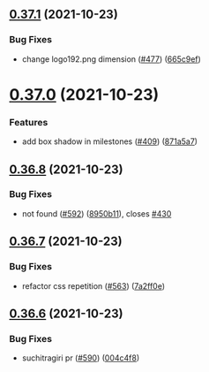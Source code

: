 ## [0.37.1](https://github.com/EddieHubCommunity/LinkFree/compare/v0.37.0...v0.37.1) (2021-10-23)


### Bug Fixes

* change logo192.png dimension ([#477](https://github.com/EddieHubCommunity/LinkFree/issues/477)) ([665c9ef](https://github.com/EddieHubCommunity/LinkFree/commit/665c9ef537658f7d59fc88a780211e8159005028))



# [0.37.0](https://github.com/EddieHubCommunity/LinkFree/compare/v0.36.8...v0.37.0) (2021-10-23)


### Features

* add box shadow in milestones ([#409](https://github.com/EddieHubCommunity/LinkFree/issues/409)) ([871a5a7](https://github.com/EddieHubCommunity/LinkFree/commit/871a5a7b59d35d7cac636d7ae075e2b6eac92a09))



## [0.36.8](https://github.com/EddieHubCommunity/LinkFree/compare/v0.36.7...v0.36.8) (2021-10-23)


### Bug Fixes

* not found ([#592](https://github.com/EddieHubCommunity/LinkFree/issues/592)) ([8950b11](https://github.com/EddieHubCommunity/LinkFree/commit/8950b1117092e8a6bc8fc4793dc09d735af6e528)), closes [#430](https://github.com/EddieHubCommunity/LinkFree/issues/430)



## [0.36.7](https://github.com/EddieHubCommunity/LinkFree/compare/v0.36.6...v0.36.7) (2021-10-23)


### Bug Fixes

* refactor css repetition ([#563](https://github.com/EddieHubCommunity/LinkFree/issues/563)) ([7a2ff0e](https://github.com/EddieHubCommunity/LinkFree/commit/7a2ff0e29dbd5e3481bddc685651602fddea0b31))



## [0.36.6](https://github.com/EddieHubCommunity/LinkFree/compare/v0.36.5...v0.36.6) (2021-10-23)


### Bug Fixes

* suchitragiri pr ([#590](https://github.com/EddieHubCommunity/LinkFree/issues/590)) ([004c4f8](https://github.com/EddieHubCommunity/LinkFree/commit/004c4f854a842505b7891020296da4f003813316))



